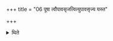 +++
title = "06 पूषा त्वौपावसृजत्वित्युपावसृज्य यस्त"

+++

<details><summary>थिते</summary>

पूषा त्वौपावसृजत्वित्युपावसृज्य यस्त स्तनः शशय इति घर्मदुघमभिमन्त्रयते ६
</details>
